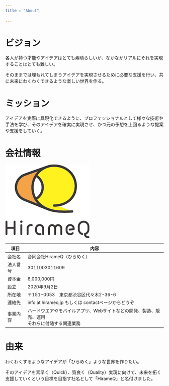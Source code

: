 ```yaml
---
title : "About"

---
```


# ビジョン

各人が持つ才能やアイデアはとても素晴らしいが、なかなかリアルにそれを実現することはとても難しい。

そのままでは埋もれてしまうアイデアを実現させるために必要な支援を行い、共に未来にわくわくできるような楽しい世界を作る。

# ミッション

アイデアを実際に具現化できるように、プロフェッショナルとして様々な技術や手法を学び、そのアイデアを確実に実現させ、かつ元の予想を上回るような提案や支援をしていく。

# 会社情報

![](hirameq_logo.png)

|項目|内容|
|---|---|
|会社名	|合同会社HirameQ（ひらめく）|
|法人番号|3011003011609|
|資本金	|6,000,000円|
|設立	|2020年9月2日|
|所在地	|〒151-0053　東京都渋谷区代々木2-36-6|
|連絡先	|info at hirameq.jp もしくは contactページからどうぞ|
|事業内容|ハードウエアやモバイルアプリ、Webサイトなどの開発、製造、販売、運用<br />それらに付随する関連業務|

# 由来

わくわくするようなアイデアが「ひらめく」ような世界を作りたい。

そのアイデアを素早く（Quick）、質良く（Quality）実現に向けて、未来を拓く支援していくという目標を目指す社名として「HirameQ」と名付けました。
